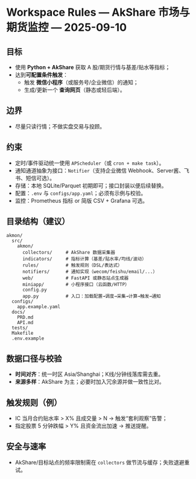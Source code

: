 # Workspace Rules — AkShare 市场与期货监控 — 2025-09-10

## 目标
- 使用 **Python + AkShare** 获取 A 股/期货行情与基差/贴水等指标；
- 达到**可配置条件触发**：
  - 触发 **微信小程序**（或服务号/企业微信）的通知；
  - 生成/更新一个 **查询网页**（静态或轻后端）。

## 边界
- 尽量只读行情；不做实盘交易与投顾。

## 约束
- 定时/事件驱动统一使用 `APScheduler`（或 `cron + make task`）。
- 通知通道抽象为接口：`Notifier`（支持企业微信 Webhook、Server酱、飞书、短信可选）。
- 存储：本地 SQLite/Parquet 初期即可；接口封装以便后续替换。
- 配置：`.env` 与 `configs/app.yaml`；必须有示例与校验。
- 监控：Prometheus 指标 or 简版 CSV + Grafana 可选。

## 目录结构（建议）
```
akmon/
  src/
    akmon/
      collectors/     # AkShare 数据采集器
      indicators/     # 指标计算（基差/贴水率/均线/波动）
      rules/          # 触发规则（DSL/表达式）
      notifiers/      # 通知实现（wecom/feishu/email/...）
      web/            # FastAPI 或静态站点生成器
      miniapp/        # 小程序接口（云函数/HTTP）
      config.py
      app.py          # 入口：加载配置→调度→采集→计算→触发→通知
  configs/
    app.example.yaml
  docs/
    PRD.md
    API.md
  tests/
  Makefile
  .env.example
```

## 数据口径与校验
- **时间对齐**：统一时区 Asia/Shanghai；K线/分钟线落库需去重。
- **来源多样**：AkShare 为主；必要时加入冗余源并做一致性比对。

## 触发规则（例）
- IC 当月合约贴水率 \> X% 且成交量 \> N → 触发“套利观察”告警；
- 指定股票 5 分钟跌幅 \> Y% 且资金流出加速 → 推送提醒。

## 安全与速率
- AkShare/目标站点的频率限制需在 `collectors` 做节流与缓存；失败退避重试。

